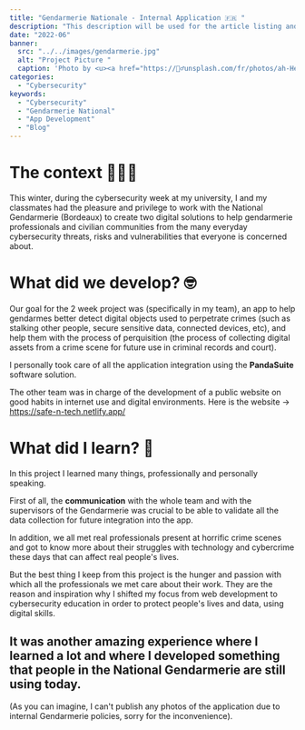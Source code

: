 ```yaml
---
title: "Gendarmerie Nationale - Internal Application 🇫🇷 "
description: "This description will be used for the article listing and search results on Google."
date: "2022-06"
banner:
  src: "../../images/gendarmerie.jpg"
  alt: "Project Picture "
  caption: 'Photo by <u><a href="https://👮‍♂️unsplash.com/fr/photos/ah-HeguOe9k">Florian Olivo</a></u>'
categories:
  - "Cybersecurity"
keywords:
  - "Cybersecurity"
  - "Gendarmerie National"
  - "App Development"
  - "Blog"
---
```


# The context 🧑🏻‍💻



This winter, during the cybersecurity week at my university, I and my classmates had the pleasure and privilege to work with the National Gendarmerie (Bordeaux) to create two digital solutions to help gendarmerie professionals and civilian communities from the many everyday cybersecurity threats, risks and vulnerabilities that everyone is concerned about.



# What did we develop? 🤓



Our goal for the 2 week project was (specifically in my team), an app to help gendarmes better detect digital objects used to perpetrate crimes (such as stalking other people, secure sensitive data, connected devices, etc), and help them with the process of perquisition (the process of collecting digital assets from a crime scene for future use in criminal records and court).



I personally took care of all the application integration using the **PandaSuite** software solution.



The other team was in charge of the development of a public website on good habits in internet use and digital environments. Here is the website → https://safe-n-tech.netlify.app/



# What did I learn? 🧐



In this project I learned many things, professionally and personally speaking.



First of all, the **communication** with the whole team and with the supervisors of the Gendarmerie was crucial to be able to validate all the data collection for future integration into the app.



In addition, we all met real professionals present at horrific crime scenes and got to know more about their struggles with technology and cybercrime these days that can affect real people's lives.



But the best thing I keep from this project is the hunger and passion with which all the professionals we met care about their work. They are the reason and inspiration why I shifted my focus from web development to cybersecurity education in order to protect people's lives and data, using digital skills.



## It was another amazing experience where I learned a lot and where I developed something that people in the National Gendarmerie are still using today.



(As you can imagine, I can't publish any photos of the application due to internal Gendarmerie policies, sorry for the inconvenience).
